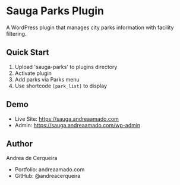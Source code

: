 # Sauga Parks Plugin

A WordPress plugin that manages city parks information with facility filtering.

## Quick Start
1. Upload 'sauga-parks' to plugins directory
2. Activate plugin
3. Add parks via Parks menu
4. Use shortcode `[park_list]` to display

## Demo
- Live Site: https://sauga.andreaamado.com
- Admin: https://sauga.andreaamado.com/wp-admin

## Author
Andrea de Cerqueira
- Portfolio: andreaamado.com
- GitHub: @andreacerqueira